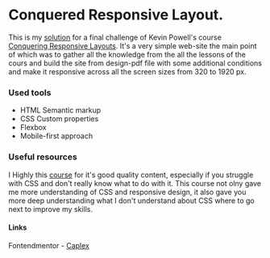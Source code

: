 # Conquered Responsive Layout.

This is my [solution](https://caplexw.github.io/Responsive-layout-the-final-challenge/) for a final challenge of Kevin Powell's course [Conquering Responsive Layouts](https://courses.kevinpowell.co/conquering-responsive-layouts). It's a very simple web-site the main point of which was to gather all the knowledge from the all the lessons of the cours and build the site from design-pdf file with some additional conditions and make it responsive across all the screen sizes from 320 to 1920 px. 


### Used tools
- HTML Semantic markup
- CSS Custom properties
- Flexbox
- Mobile-first approach

### Useful resources
I Highly this [course](https://courses.kevinpowell.co/conquering-responsive-layouts) for it's good quality content, especially if you struggle with CSS and don't really know what to do with it. This course not olny gave me more understanding of CSS and responsive design, it also gave you more deep understanding what I don't understand about CSS where to go next to improve my skills.

#### Links
Fontendmentor - [Caplex](https://www.frontendmentor.io/profile/CaplexW)
